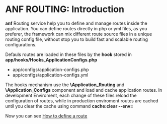 ANF ROUTING: Introduction
=======

**anf** Routing service help you to define and manage routes inside the application. 
You can define routes directly in php or yml files, as you preferer, the framework can mix different route source files in a unique routing config file, without
stop you to build fast and scalable routing configurations.

Defauls routes are loaded in these files by the **hook** stored in **app/hooks/Hooks_ApplicationConfigs.php**

 * app/configs/application-configs.php
 * app/configs/application-configs.yml

The hooks mechanism use the **\Application_Routing** and **\Application_Configs** component and load and cache application routes.
In development Enviroment, each change of these files reload the configuration of routes, while in production enviroment routes are cached until you clear the cache using command **cache:clear --env=<env>**

Now you can see [How to define a route](how-to-define-routes.md)



